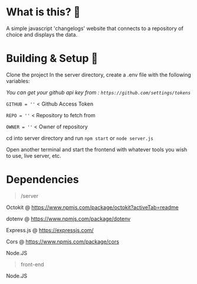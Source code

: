 # What is this? 🤔
A simple javascript 'changelogs' website that connects to a repository of choice and displays the data.

# Building & Setup 🔨
Clone the project
In the server directory, create a .env file with the following variables:

*You can get your github api key from : `https://github.com/settings/tokens`*

`GITHUB = ''` < Github Access Token

`REPO = ''` < Repository to fetch from

`OWNER = ''` < Owner of repository

cd into server directory and run `npm start` or `node server.js`

Open another terminal and start the frontend with whatever tools you wish to use, live server, etc.


# Dependencies
> /server

Octokit @ https://www.npmjs.com/package/octokit?activeTab=readme

dotenv @ https://www.npmjs.com/package/dotenv

Express.js @ https://expressjs.com/

Cors @ https://www.npmjs.com/package/cors

Node.JS

> front-end

Node.JS
